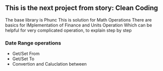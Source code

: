 ## This is the next project from story: Clean Coding 
The base library is Phunc
This is solution for Math Operations
There are basics for IMplementation of Finance and Units Operation
Which can be helpful for very complicated operation, to explain step by step
  

### Date Range operations

+ Get/Set From
+ Get/Set To
+ Convertion and Caluclation between

    